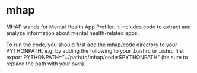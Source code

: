 # mhap
MHAP stands for Mental Health App Profiler. It includes code to extract and analyze information about mental health-related apps. 

To run the code, you should first add the mhap/code directory to your PYTHONPATH, e.g. by adding the following to your .bashrc or .zshrc file:
export PYTHONPATH="~/path/to/mhap/code:$PYTHONPATH"
(be sure to replace the path with your own).
